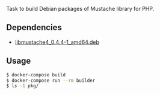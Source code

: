 Task to build Debian packages of Mustache library for PHP.


## Dependencies

* [libmustache4_0.4.4-1_amd64.deb](https://github.com/JumiaAIG/libmustache4-builddeb/releases/download/0.4.4/libmustache4_0.4.4-1_amd64.deb)

## Usage

```sh
$ docker-compose build
$ docker-compose run --rm builder
$ ls -1 pkg/
```

